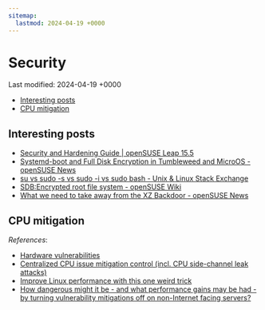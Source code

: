 ```yaml
---
sitemap:
  lastmod: 2024-04-19 +0000
---
```


# Security

Last modified: 2024-04-19 +0000

- [Interesting posts](#interesting-posts)
- [CPU mitigation](#cpu-mitigation)

## Interesting posts

- [Security and Hardening Guide \| openSUSE Leap 15.5](https://doc.opensuse.org/documentation/leap/security/single-html/book-security/index.html)
- [Systemd-boot and Full Disk Encryption in Tumbleweed and MicroOS - openSUSE News](https://news.opensuse.org/2023/12/20/systemd-fde/)
- [su vs sudo -s vs sudo -i vs sudo bash - Unix & Linux Stack Exchange](https://unix.stackexchange.com/questions/35338/su-vs-sudo-s-vs-sudo-i-vs-sudo-bash)
- [SDB:Encrypted root file system - openSUSE Wiki](https://en.opensuse.org/SDB:Encrypted_root_file_system#Unattended_boot_with_TPM_2.0)
- [What we need to take away from the XZ Backdoor - openSUSE News](https://news.opensuse.org/2024/04/12/learn-from-the-xz-backdoor/)

## CPU mitigation

*References*:

- [Hardware vulnerabilities](https://docs.kernel.org/admin-guide/hw-vuln/index.html)
- [Centralized CPU issue mitigation control (incl. CPU side-channel leak attacks)](https://www.suse.com/support/kb/doc/?id=000019439)
- [Improve Linux performance with this one weird trick](https://www.theregister.com/2022/07/18/improve_linux_performance/)
- [How dangerous might it be - and what performance gains may be had - by turning vulnerability mitigations off on non-Internet facing servers?](https://serverfault.com/questions/1116854/how-dangerous-might-it-be-and-what-performance-gains-may-be-had-by-turning-v)
